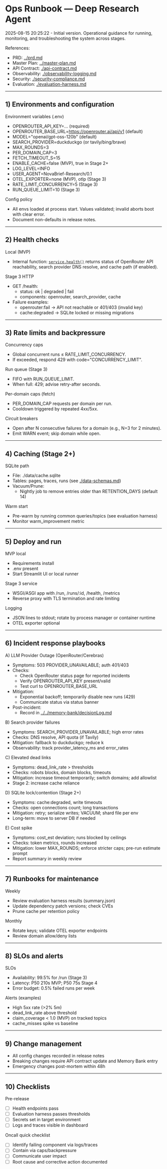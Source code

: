 # Ops Runbook — Deep Research Agent

2025-08-15 20:25:22 - Initial version. Operational guidance for running, monitoring, and troubleshooting the system across stages.

References:
- PRD: [../prd.md](../prd.md)
- Master Plan: [../master-plan.md](../master-plan.md)
- API Contract: [./api-contract.md](./api-contract.md)
- Observability: [./observability-logging.md](./observability-logging.md)
- Security: [./security-compliance.md](./security-compliance.md)
- Evaluation: [./evaluation-harness.md](./evaluation-harness.md)

---

## 1) Environments and configuration

Environment variables (.env)
- OPENROUTER_API_KEY=... (required)
- OPENROUTER_BASE_URL=https://openrouter.ai/api/v1 (default)
- MODEL="openai/gpt-oss-120b" (default)
- SEARCH_PROVIDER=duckduckgo (or tavily/bing/brave)
- MAX_ROUNDS=3
- PER_DOMAIN_CAP=3
- FETCH_TIMEOUT_S=15
- ENABLE_CACHE=false (MVP), true in Stage 2+
- LOG_LEVEL=INFO
- USER_AGENT=NovaBrief-Research/0.1
- OTEL_EXPORTER=none (MVP), otlp (Stage 3)
- RATE_LIMIT_CONCURRENCY=5 (Stage 3)
- RUN_QUEUE_LIMIT=10 (Stage 3)

Config policy
- All envs loaded at process start. Values validated; invalid aborts boot with clear error.
- Document non-defaults in release notes.

---

## 2) Health checks

Local (MVP)
- Internal function: [`service.health()`](../../src/api/service.py:1) returns status of OpenRouter API reachability, search provider DNS resolve, and cache path (if enabled).

Stage 3 HTTP
- GET /health:
  - status: ok | degraded | fail
  - components: openrouter, search_provider, cache
- Failure examples:
  - openrouter:fail → API not reachable or 401/403 (invalid key)
  - cache:degraded → SQLite locked or missing migrations

---

## 3) Rate limits and backpressure

Concurrency caps
- Global concurrent runs ≤ RATE_LIMIT_CONCURRENCY.
- If exceeded, respond 429 with code="CONCURRENCY_LIMIT".

Run queue (Stage 3)
- FIFO with RUN_QUEUE_LIMIT.
- When full: 429; advise retry-after seconds.

Per-domain caps (fetch)
- PER_DOMAIN_CAP requests per domain per run.
- Cooldown triggered by repeated 4xx/5xx.

Circuit breakers
- Open after N consecutive failures for a domain (e.g., N=3 for 2 minutes).
- Emit WARN event; skip domain while open.

---

## 4) Caching (Stage 2+)

SQLite path
- File: ./data/cache.sqlite
- Tables: pages, traces, runs (see [./data-schemas.md](./data-schemas.md))
- Vacuum/Prune:
  - Nightly job to remove entries older than RETENTION_DAYS (default 14)

Warm start
- Pre-warm by running common queries/topics (see evaluation harness)
- Monitor warm_improvement metric

---

## 5) Deploy and run

MVP local
- Requirements install
- .env present
- Start Streamlit UI or local runner

Stage 3 service
- WSGI/ASGI app with /run, /runs/:id, /health, /metrics
- Reverse proxy with TLS termination and rate limiting

Logging
- JSON lines to stdout; rotate by process manager or container runtime
- OTEL exporter optional

---

## 6) Incident response playbooks

A) LLM Provider Outage (OpenRouter/Cerebras)
- Symptoms: 503 PROVIDER_UNAVAILABLE; auth 401/403
- Checks:
  - Check OpenRouter status page for reported incidents
  - Verify OPENROUTER_API_KEY present/valid
  - Test curl to OPENROUTER_BASE_URL
- Mitigation:
  - Exponential backoff; temporarily disable new runs (429)
  - Communicate status via status banner
- Post-incident:
  - Record in [../../memory-bank/decisionLog.md](../../memory-bank/decisionLog.md)

B) Search provider failures
- Symptoms: SEARCH_PROVIDER_UNAVAILABLE; high error rates
- Checks: DNS resolve, API quota (if Tavily)
- Mitigation: fallback to duckduckgo; reduce k
- Observability: track provider_latency_ms and error_rates

C) Elevated dead links
- Symptoms: dead_link_rate > thresholds
- Checks: robots blocks, domain blocks, timeouts
- Mitigation: increase timeout temporarily; switch domains; add allowlist
- Stage 2: increase cache reliance

D) SQLite lock/contention (Stage 2+)
- Symptoms: cache:degraded, write timeouts
- Checks: open connections count; long transactions
- Mitigation: retry; serialize writes; VACUUM; shard file per env
- Long-term: move to server DB if needed

E) Cost spike
- Symptoms: cost_est deviation; runs blocked by ceilings
- Checks: token metrics, rounds increased
- Mitigation: lower MAX_ROUNDS; enforce stricter caps; pre-run estimate prompt
- Report summary in weekly review

---

## 7) Runbooks for maintenance

Weekly
- Review evaluation harness results (summary.json)
- Update dependency patch versions; check CVEs
- Prune cache per retention policy

Monthly
- Rotate keys; validate OTEL exporter endpoints
- Review domain allow/deny lists

---

## 8) SLOs and alerts

SLOs
- Availability: 99.5% for /run (Stage 3)
- Latency: P50 210s MVP; P50 75s Stage 4
- Error budget: 0.5% failed runs per week

Alerts (examples)
- High 5xx rate (>2% 5m)
- dead_link_rate above threshold
- claim_coverage < 1.0 (MVP) on tracked topics
- cache_misses spike vs baseline

---

## 9) Change management

- All config changes recorded in release notes
- Breaking changes require API contract update and Memory Bank entry
- Emergency changes post-mortem within 48h

---

## 10) Checklists

Pre-release
- [ ] Health endpoints pass
- [ ] Evaluation harness passes thresholds
- [ ] Secrets set in target environment
- [ ] Logs and traces visible in dashboard

Oncall quick checklist
- [ ] Identify failing component via logs/traces
- [ ] Contain via caps/backpressure
- [ ] Communicate user impact
- [ ] Root cause and corrective action documented